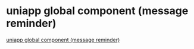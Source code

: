 # uniapp global component (message reminder)
[uniapp global component (message reminder)](https://aiwithcloud.com/2022/09/16/uniapp_global_component_message_reminder/)